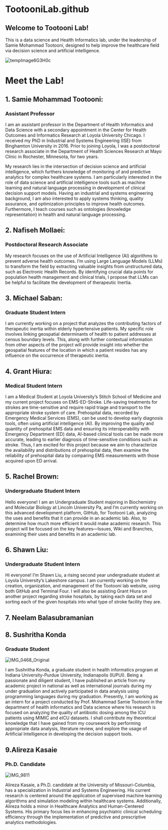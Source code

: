 # TootooniLab.github
## Welcome to Tootooni Lab! 

This is a data science and Health Informatics lab, under the leadership of Samie Mohammad Tootooni, designed to help improve the healthcare field via decision science and artificial intelligence. 


![tempImage6G3H0c](https://github.com/TootooniLab/TootooniLab.github/assets/136485825/2008e8cc-3fea-497d-9e32-98ef7c7f3843)


# Meet the Lab!

## 1. Samie Mohammad Tootooni:
### Assistant Professor

I am an assistant professor in the Department of Health Informatics and Data Science with a secondary appointment in the Center for Health Outcomes and Informatics Research at Loyola University Chicago. I received my PhD in Industrial and Systems Engineering (ISE) from Binghamton University in 2016. Prior to joining Loyola, I was a postdoctoral research associate in the Department of Health Sciences Research at Mayo Clinic in Rochester, Minnesota, for two years.

My research lies in the intersection of decision science and artificial intelligence, which furthers knowledge of monitoring of and predictive analytics for complex healthcare systems. I am particularly interested in the role of data science and artificial intelligence tools such as machine learning and natural language processing in development of clinical decision support models. Having an industrial and systems engineering background, I am also interested to apply systems thinking, quality assurance, and optimization principles to improve health outcomes. Furthermore, I teach courses such as ontologies (knowledge representation) in health and natural language processing.


## 2. Nafiseh Mollaei:
### Postdoctoral Research Associate 

 My research focuses on the use of Artificial Intelligence (AI) algorithms to prevent adverse health outcomes. I’m using Large Language Models (LLMs) to transform the field by extracting valuable insights from unstructured data, such as Electronic Health Records. By identifying crucial data points for population health management and clinical trials, I propose that LLMs can be helpful to facilitate the development of therapeutic Inertia.

## 3. Michael Saban:
### Graduate Student Intern

I am currently working on a project that analyzes the contributing factors of therapeutic inertia within elderly hypertensive patients. My specific role involves linking geospatial determinants of health to patient addresses at census boundary levels. This, along with further contextual information from other aspects of the project will provide insight into whether the geospatial features of the location in which a patient resides has any influence on the occurrence of therapeutic inertia.

## 4. Grant Hiura: 
### Medical Student Intern

 I am a Medical Student at Loyola University’s Stitch School of Medicine and my current project focuses on EMS-ED-Stroke. Life-saving treatments for strokes are time-sensitive and require rapid triage and transport to the appropriate stroke system of care. Prehospital data, recorded by Emergency Medical Services (EMS), can be used to develop early diagnosis tools, often using artificial intelligence (AI). By improving the quality and quantity of prehospital EMS data and ensuring its interoperability with Emergency Department (ED) data, AI-based clinical tools can be made more accurate, leading to earlier diagnosis of time-sensitive conditions such as stroke. Thus, I am excited for this project because we aim to characterize the availability and distributions of prehospital data, then examine the reliability of prehospital data by comparing EMS measurements with those acquired upon ED arrival.

## 5. Rachel Brown:
### Undergraduate Student Intern 

Hello everyone! I am an Undergraduate Student majoring in Biochemistry and Molecular Biology at Lincoln University Pa, and I’m currently working on this advanced development platform, GitHub, for Tootooni Lab, analyzing the uses and benefits that it can provide in an academic lab. Also, to determine how much more efficient it would make academic research. This project will be focused on the key features—Issues, Wiki and Branches, examining their uses and benefits in an academic lab. 

## 6. Shawn Liu:
### Undergraduate Student Intern

Hi everyone! I’m Shawn Liu, a rising second year undergraduate student at Loyola University’s Lakeshore campus.  I am currently working on the creation, organization, and management of the Tootooni lab website, using both GitHub and Terminal Four. I will also be assisting Grant Hiura on another project regarding stroke hospitals, by taking each data set and sorting each of the given hospitals into what type of stroke facility they are.

## 7. Neelam Balasubramanian 


## 8. Sushritha Konda
### Graduate Student 

![IMG_0468_Original](https://github.com/TootooniLab/TootooniLab.github/assets/136485825/4f3afb25-16da-41a8-8112-68252cc8d1db)


I am Sushritha Konda, a graduate student in health informatics program at Indiana University-Purdue University, Indianapolis (IUPUI). Being a passionate and diligent student, I have published an article from my academic project in national as well as international journals during my under graduation and actively participated in data analysis using programming languages during my graduation. Presently, I am working as an intern for a project conducted by Prof. Mohammad Samie Tootooni in the department of health informatics and Data science where his research is focused on analyzing the quality of antibiotic dosing among the ICU patients using MIMIC and eICU datasets. I shall contribute my theoretical knowledge that I have gained from my coursework by performing appropriate data analysis, literature review, and explore the usage of Artificial Intelligence in developing the decision support tools.


## 9.Alireza Kasaie
### Ph.D. Candidate

![IMG_9811](https://github.com/TootooniLab/TootooniLab.github/assets/136485825/20e969c2-bf62-4152-a1a1-c65031ab22ff)


Alireza Kasaie, a Ph.D. candidate at the University of Missouri-Columbia, has a specialization in Industrial and Systems Engineering. His current research is centered around the application of supervised machine learning algorithms and simulation modeling within healthcare systems. Additionally, Alireza holds a minor in Healthcare Analytics and Human-Centered Systems. His primary focus lies in enhancing psychiatric clinical scheduling efficiency through the implementation of predictive and prescriptive analytics methodologies.
